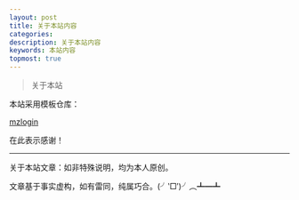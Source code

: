 ```yaml
---
layout: post
title: 关于本站内容
categories: 
description: 关于本站内容
keywords: 本站内容
topmost: true
---
```


> 关于本站

本站采用模板仓库：

<a href="https://github.com/mzlogin/mzlogin.github.io">mzlogin</a>

在此表示感谢！

___

关于本站文章：如非特殊说明，均为本人原创。

文章基于事实虚构，如有雷同，纯属巧合。(╯‵□′)╯︵┻━┻